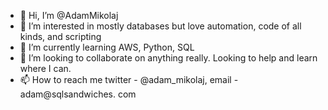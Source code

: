 - 👋 Hi, I’m @AdamMikolaj
- 👀 I’m interested in mostly databases but love automation, code of all kinds, and scripting
- 🌱 I’m currently learning AWS, Python, SQL
- 💞️ I’m looking to collaborate on anything really. Looking to help and learn where I can. 
- 📫 How to reach me twitter - @adam_mikolaj, email - adam@sqlsandwiches. com

<!---
AdamMikolaj/AdamMikolaj is a ✨ special ✨ repository because its `README.md` (this file) appears on your GitHub profile.
You can click the Preview link to take a look at your changes.
--->
